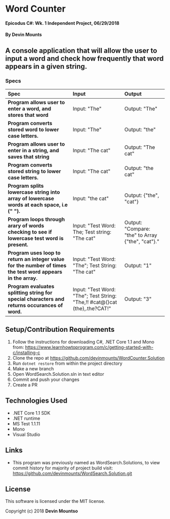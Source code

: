 ﻿# Word Counter

#### Epicodus C#: Wk. 1 Independent Project, 06/29/2018

#### By Devin Mounts

## A console application that will allow the user to input a word and check how frequently that word appears in a given string.

### Specs
| Spec | Input | Output |
| :-------------     | :------------- | :------------- |
| **Program allows user to enter a word, and stores that word**| Input: "The" | Output: "The" |
| **Program converts stored word to lower case letters.**| Input: "The" | Output: "the" |
| **Program allows user to enter in a string, and saves that string** | Input: "The cat" | Output: "The cat" |
| **Program converts stored string to lower case letters.**| Input: "The cat" | Output: "the cat" |
| **Program splits lowercase string into array of lowercase words at each space, i.e (" ").**| Input: "the cat" | Output: {"the", "cat"} |
| **Program loops through arary of words checking to see if lowercase test word is present.**| Input: "Test Word: The; Test string: "The cat" | Output: "Compare: "the" to Array {"the", "cat"}." |
| **Program uses loop to return an integer value for the number of times the test word appears in the array.**| Input: "Test Word: "The"; Test String: "The cat" | Output: "1" |
| **Program evaluates splitting string for special characters and returns occurances of word.**| Input: "Test Word: "The"; Test String: "The,!! #cat@()cat (the),.the?CAT!" | Output: "3" |

## Setup/Contribution Requirements

1. Follow the instructions for downloading C#, .NET Core 1.1 and Mono from: https://www.learnhowtoprogram.com/c/getting-started-with-c/installing-c
1. Clone the repo at https://github.com/devinmounts/WordCounter.Solution
1. Run `dotnet restore` from within the project directory
1. Make a new branch
1. Open WordSearch.Solution.sln in text editor
1. Commit and push your changes
1. Create a PR

## Technologies Used

* .NET Core 1.1 SDK
* .NET runtime
* MS Test 1.1.11
* Mono
* Visual Studio

## Links

*  This program was previously named as WordSearch.Solutions, to view commit history for majority of project build visit: https://github.com/devinmounts/WordSearch.Solution.git

## License

This software is licensed under the MIT license.

Copyright (c) 2018 **Devin Mountso**